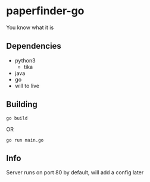 # paperfinder-go

You know what it is

## Dependencies
 - python3
    - tika
 - java
 - go
 - will to live
 
## Building

`go build`

OR

`go run main.go`

## Info

Server runs on port 80 by default, will add a config later
